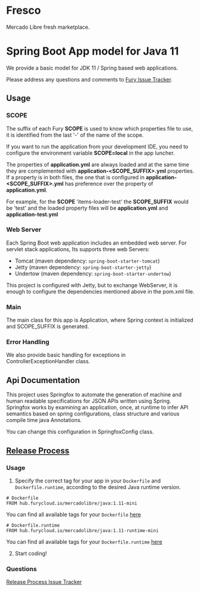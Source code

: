 # Fresco

Mercado Libre fresh marketplace.

# Spring Boot App model for Java 11

We provide a basic model for JDK 11 / Spring based web applications.

Please address any questions and comments to [Fury Issue Tracker](https://github.com/mercadolibre/fury/issues).

## Usage

### SCOPE

The suffix of each Fury **SCOPE** is used to know which properties file to use, it is identified from the last '-' of the name of the scope.

If you want to run the application from your development IDE, you need to configure the environment variable **SCOPE=local** in the app luncher.

The properties of **application.yml** are always loaded and at the same time they are complemented with **application-<SCOPE_SUFFIX>.yml** properties. If a property is in both files, the one that is configured in **application-<SCOPE_SUFFIX>.yml** has preference over the property of **application.yml**.

For example, for the **SCOPE** 'items-loader-test' the **SCOPE_SUFFIX** would be 'test' and the loaded property files will be **application.yml** and **application-test.yml**

### Web Server

Each Spring Boot web application includes an embedded web server. For servlet stack applications, Its supports three web Servers:
  * Tomcat (maven dependency: `spring-boot-starter-tomcat`)
  * Jetty (maven dependency: `spring-boot-starter-jetty`)
  * Undertow (maven dependency: `spring-boot-starter-undertow`)

This project is configured with Jetty, but to exchange WebServer, it is enough to configure the dependencies mentioned above in the pom.xml file.

### Main

The main class for this app is Application, where Spring context is initialized and SCOPE_SUFFIX is generated.

### Error Handling

We also provide basic handling for exceptions in ControllerExceptionHandler class.

## Api Documentation

This project uses Springfox to automate the generation of machine and human readable specifications for JSON APIs written using Spring. Springfox works by examining an application, once, at runtime to infer API semantics based on spring configurations, class structure and various compile time java Annotations.

You can change this configuration in SpringfoxConfig class.

## [Release Process](https://release-process.furycloud.io/#/)

### Usage

1. Specify the correct tag for your app in your `Dockerfile` and `Dockerfile.runtime`, according to the desired Java runtime version.

```
# Dockerfile
FROM hub.furycloud.io/mercadolibre/java:1.11-mini
```

You can find all available tags for your `Dockerfile` [here](https://github.com/mercadolibre/fury_java-mini#supported-tags)

```
# Dockerfile.runtime
FROM hub.furycloud.io/mercadolibre/java:1.11-runtime-mini
```

You can find all available tags for your `Dockerfile.runtime` [here](https://github.com/mercadolibre/fury_java-mini-runtime#supported-tags)

2. Start coding!

### Questions

[Release Process Issue Tracker](https://github.com/mercadolibre/fury_release-process/issues)
